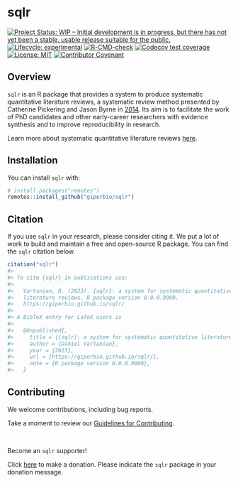 
<!-- README.md is generated from README.Rmd. Please edit that file -->

# sqlr

<!-- badges: start -->

[![Project Status: WIP – Initial development is in progress, but there
has not yet been a stable, usable release suitable for the
public.](https://www.repostatus.org/badges/latest/wip.svg)](https://www.repostatus.org/#wip)
[![Lifecycle:
experimental](https://img.shields.io/badge/lifecycle-experimental-orange.svg)](https://lifecycle.r-lib.org/articles/stages.html#experimental)
[![R-CMD-check](https://github.com/giperbio/sqlr/workflows/R-CMD-check/badge.svg)](https://github.com/giperbio/sqlr/actions)
[![Codecov test
coverage](https://codecov.io/gh/giperbio/sqlr/branch/main/graph/badge.svg)](https://app.codecov.io/gh/giperbio/sqlr?branch=main)
[![License:
MIT](https://img.shields.io/badge/license-MIT-green)](https://choosealicense.com/licenses/mit/)
[![Contributor
Covenant](https://img.shields.io/badge/Contributor%20Covenant-v2.0%20adopted-ff69b4.svg)](https://giperbio.github.io/sqlr/CODE_OF_CONDUCT.html)
<!-- badges: end -->

## Overview

`sqlr` is an R package that provides a system to produce systematic
quantitative literature reviews, a systematic review method presented by
Catherine Pickering and Jason Byrne in
[2014](https://doi.org/10.1080/07294360.2013.841651). Its aim is to
facilitate the work of PhD candidates and other early-career researchers
with evidence synthesis and to improve reproducibility in research.

Learn more about systematic quantitative literature reviews
[here](https://www.griffith.edu.au/griffith-sciences/school-environment-science/research/systematic-quantitative-literature-review).

## Installation

You can install `sqlr` with:

``` r
# install.packages("remotes")
remotes::install_github("giperbio/sqlr")
```

## Citation

If you use `sqlr` in your research, please consider citing it. We put a
lot of work to build and maintain a free and open-source R package. You
can find the `sqlr` citation below.

``` r
citation("sqlr")
#> 
#> To cite {sqlr} in publications use:
#> 
#>   Vartanian, D. (2023). {sqlr}: a system for systematic quantitative
#>   literature reviews. R package version 0.0.0.9000.
#>   https://giperbio.github.io/sqlr/
#> 
#> A BibTeX entry for LaTeX users is
#> 
#>   @Unpublished{,
#>     title = {{sqlr}: a system for systematic quantitative literature reviews},
#>     author = {Daniel Vartanian},
#>     year = {2023},
#>     url = {https://giperbio.github.io/sqlr/},
#>     note = {R package version 0.0.0.9000},
#>   }
```

## Contributing

We welcome contributions, including bug reports.

Take a moment to review our [Guidelines for
Contributing](https://giperbio.github.io/sqlr/CONTRIBUTING.html).

<br>

Become an `sqlr` supporter!

Click [here](https://github.com/sponsors/danielvartan) to make a
donation. Please indicate the `sqlr` package in your donation message.
